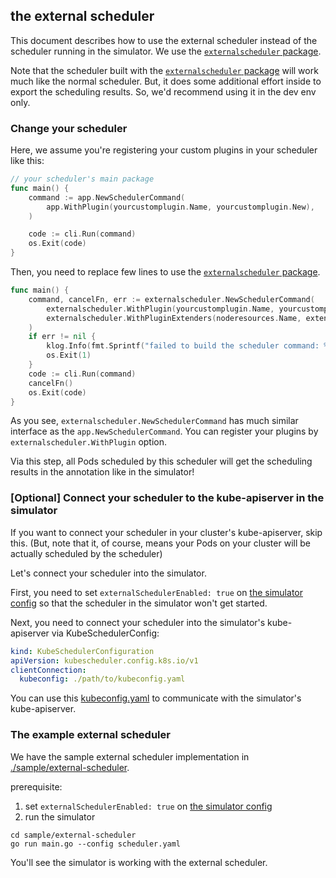 ## the external scheduler

This document describes how to use the external scheduler instead of the scheduler running in the simulator.
We use the [`externalscheduler` package](../pkg/externalscheduler).

Note that the scheduler built with the [`externalscheduler` package](../pkg/externalscheduler) will work much like the normal scheduler.
But, it does some additional effort inside to export the scheduling results. So, we'd recommend using it in the dev env only.

### Change your scheduler

Here, we assume you're registering your custom plugins in your scheduler like this:

```go
// your scheduler's main package
func main() {
	command := app.NewSchedulerCommand(
		app.WithPlugin(yourcustomplugin.Name, yourcustomplugin.New),
	)

	code := cli.Run(command)
	os.Exit(code)
}
```

Then, you need to replace few lines to use the [`externalscheduler` package](../pkg/externalscheduler).

```go
func main() {
	command, cancelFn, err := externalscheduler.NewSchedulerCommand(
        externalscheduler.WithPlugin(yourcustomplugin.Name, yourcustomplugin.New),
        externalscheduler.WithPluginExtenders(noderesources.Name, extender.New), // see plugin-extender.md about PluginExtender.
    )
    if err != nil {
        klog.Info(fmt.Sprintf("failed to build the scheduler command: %+v", err))
        os.Exit(1)
    }
    code := cli.Run(command)
    cancelFn()
    os.Exit(code)
}
```

As you see, `externalscheduler.NewSchedulerCommand` has much similar interface as the `app.NewSchedulerCommand`.
You can register your plugins by `externalscheduler.WithPlugin` option.

Via this step, all Pods scheduled by this scheduler will get the scheduling results in the annotation like in the simulator!

### [Optional] Connect your scheduler to the kube-apiserver in the simulator

If you want to connect your scheduler in your cluster's kube-apiserver, skip this. 
(But, note that it, of course, means your Pods on your cluster will be actually scheduled by the scheduler)

Let's connect your scheduler into the simulator.

First, you need to set `externalSchedulerEnabled: true` on [the simulator config](../config.yaml)
so that the scheduler in the simulator won't get started.

Next, you need to connect your scheduler into the simulator's kube-apiserver via KubeSchedulerConfig:

```yaml
kind: KubeSchedulerConfiguration
apiVersion: kubescheduler.config.k8s.io/v1
clientConnection:
  kubeconfig: ./path/to/kubeconfig.yaml
```

You can use this [kubeconfig.yaml](./kubeconfig.yaml) to communicate with the simulator's kube-apiserver.

### The example external scheduler

We have the sample external scheduler implementation in [./sample/external-scheduler](./sample/external-scheduler).

prerequisite:
1. set `externalSchedulerEnabled: true` on [the simulator config](../config.yaml)
2. run the simulator 

```shell
cd sample/external-scheduler
go run main.go --config scheduler.yaml
```

You'll see the simulator is working with the external scheduler.